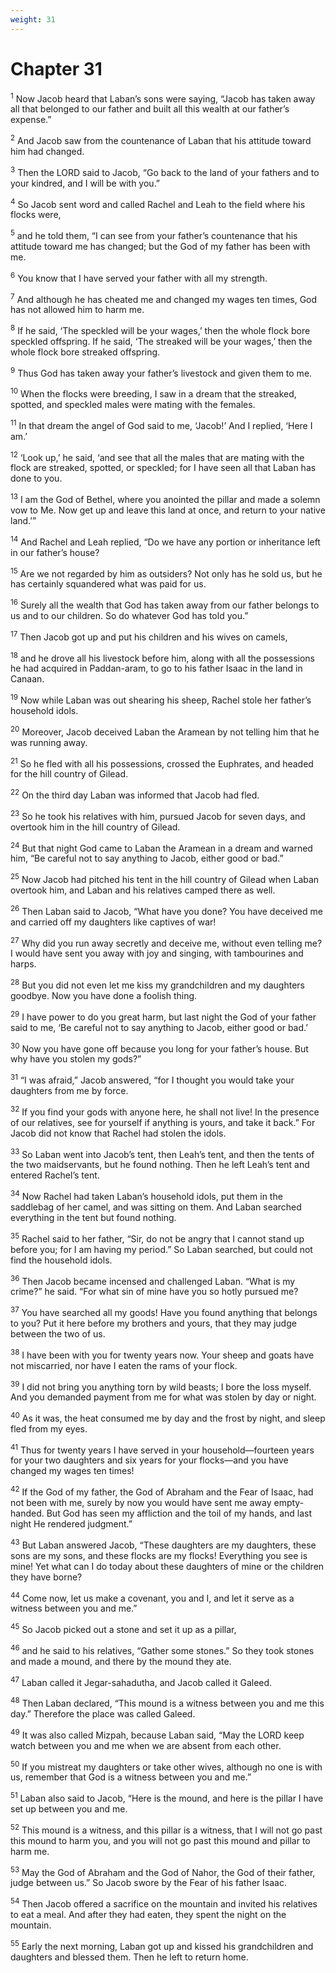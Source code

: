 ```yaml
---
weight: 31
---
```


# Chapter 31

<sup>1</sup> Now Jacob heard that Laban’s sons were saying, “Jacob has taken away all that belonged to our father and built all this wealth at our father’s expense.” 

<sup>2</sup> And Jacob saw from the countenance of Laban that his attitude toward him had changed. 

<sup>3</sup> Then the LORD said to Jacob, “Go back to the land of your fathers and to your kindred, and I will be with you.” 

<sup>4</sup> So Jacob sent word and called Rachel and Leah to the field where his flocks were, 

<sup>5</sup> and he told them, “I can see from your father’s countenance that his attitude toward me has changed; but the God of my father has been with me. 

<sup>6</sup> You know that I have served your father with all my strength. 

<sup>7</sup> And although he has cheated me and changed my wages ten times, God has not allowed him to harm me. 

<sup>8</sup> If he said, ‘The speckled will be your wages,’ then the whole flock bore speckled offspring. If he said, ‘The streaked will be your wages,’ then the whole flock bore streaked offspring. 

<sup>9</sup> Thus God has taken away your father’s livestock and given them to me. 

<sup>10</sup> When the flocks were breeding, I saw in a dream that the streaked, spotted, and speckled males were mating with the females. 

<sup>11</sup> In that dream the angel of God said to me, ‘Jacob!’ And I replied, ‘Here I am.’ 

<sup>12</sup> ‘Look up,’ he said, ‘and see that all the males that are mating with the flock are streaked, spotted, or speckled; for I have seen all that Laban has done to you. 

<sup>13</sup> I am the God of Bethel, where you anointed the pillar and made a solemn vow to Me. Now get up and leave this land at once, and return to your native land.’” 

<sup>14</sup> And Rachel and Leah replied, “Do we have any portion or inheritance left in our father’s house? 

<sup>15</sup> Are we not regarded by him as outsiders? Not only has he sold us, but he has certainly squandered what was paid for us. 

<sup>16</sup> Surely all the wealth that God has taken away from our father belongs to us and to our children. So do whatever God has told you.” 

<sup>17</sup> Then Jacob got up and put his children and his wives on camels, 

<sup>18</sup> and he drove all his livestock before him, along with all the possessions he had acquired in Paddan-aram, to go to his father Isaac in the land in Canaan. 

<sup>19</sup> Now while Laban was out shearing his sheep, Rachel stole her father’s household idols. 

<sup>20</sup> Moreover, Jacob deceived Laban the Aramean by not telling him that he was running away. 

<sup>21</sup> So he fled with all his possessions, crossed the Euphrates, and headed for the hill country of Gilead. 

<sup>22</sup> On the third day Laban was informed that Jacob had fled. 

<sup>23</sup> So he took his relatives with him, pursued Jacob for seven days, and overtook him in the hill country of Gilead. 

<sup>24</sup> But that night God came to Laban the Aramean in a dream and warned him, “Be careful not to say anything to Jacob, either good or bad.” 

<sup>25</sup> Now Jacob had pitched his tent in the hill country of Gilead when Laban overtook him, and Laban and his relatives camped there as well. 

<sup>26</sup> Then Laban said to Jacob, “What have you done? You have deceived me and carried off my daughters like captives of war! 

<sup>27</sup> Why did you run away secretly and deceive me, without even telling me? I would have sent you away with joy and singing, with tambourines and harps. 

<sup>28</sup> But you did not even let me kiss my grandchildren and my daughters goodbye. Now you have done a foolish thing. 

<sup>29</sup> I have power to do you great harm, but last night the God of your father said to me, ‘Be careful not to say anything to Jacob, either good or bad.’ 

<sup>30</sup> Now you have gone off because you long for your father’s house. But why have you stolen my gods?” 

<sup>31</sup> “I was afraid,” Jacob answered, “for I thought you would take your daughters from me by force. 

<sup>32</sup> If you find your gods with anyone here, he shall not live! In the presence of our relatives, see for yourself if anything is yours, and take it back.” For Jacob did not know that Rachel had stolen the idols. 

<sup>33</sup> So Laban went into Jacob’s tent, then Leah’s tent, and then the tents of the two maidservants, but he found nothing. Then he left Leah’s tent and entered Rachel’s tent. 

<sup>34</sup> Now Rachel had taken Laban’s household idols, put them in the saddlebag of her camel, and was sitting on them. And Laban searched everything in the tent but found nothing. 

<sup>35</sup> Rachel said to her father, “Sir, do not be angry that I cannot stand up before you; for I am having my period.” So Laban searched, but could not find the household idols. 

<sup>36</sup> Then Jacob became incensed and challenged Laban. “What is my crime?” he said. “For what sin of mine have you so hotly pursued me? 

<sup>37</sup> You have searched all my goods! Have you found anything that belongs to you? Put it here before my brothers and yours, that they may judge between the two of us. 

<sup>38</sup> I have been with you for twenty years now. Your sheep and goats have not miscarried, nor have I eaten the rams of your flock. 

<sup>39</sup> I did not bring you anything torn by wild beasts; I bore the loss myself. And you demanded payment from me for what was stolen by day or night. 

<sup>40</sup> As it was, the heat consumed me by day and the frost by night, and sleep fled from my eyes. 

<sup>41</sup> Thus for twenty years I have served in your household—fourteen years for your two daughters and six years for your flocks—and you have changed my wages ten times! 

<sup>42</sup> If the God of my father, the God of Abraham and the Fear of Isaac, had not been with me, surely by now you would have sent me away empty-handed. But God has seen my affliction and the toil of my hands, and last night He rendered judgment.” 

<sup>43</sup> But Laban answered Jacob, “These daughters are my daughters, these sons are my sons, and these flocks are my flocks! Everything you see is mine! Yet what can I do today about these daughters of mine or the children they have borne? 

<sup>44</sup> Come now, let us make a covenant, you and I, and let it serve as a witness between you and me.” 

<sup>45</sup> So Jacob picked out a stone and set it up as a pillar, 

<sup>46</sup> and he said to his relatives, “Gather some stones.” So they took stones and made a mound, and there by the mound they ate. 

<sup>47</sup> Laban called it Jegar-sahadutha, and Jacob called it Galeed. 

<sup>48</sup> Then Laban declared, “This mound is a witness between you and me this day.” Therefore the place was called Galeed. 

<sup>49</sup> It was also called Mizpah, because Laban said, “May the LORD keep watch between you and me when we are absent from each other. 

<sup>50</sup> If you mistreat my daughters or take other wives, although no one is with us, remember that God is a witness between you and me.” 

<sup>51</sup> Laban also said to Jacob, “Here is the mound, and here is the pillar I have set up between you and me. 

<sup>52</sup> This mound is a witness, and this pillar is a witness, that I will not go past this mound to harm you, and you will not go past this mound and pillar to harm me. 

<sup>53</sup> May the God of Abraham and the God of Nahor, the God of their father, judge between us.” So Jacob swore by the Fear of his father Isaac. 

<sup>54</sup> Then Jacob offered a sacrifice on the mountain and invited his relatives to eat a meal. And after they had eaten, they spent the night on the mountain. 

<sup>55</sup> Early the next morning, Laban got up and kissed his grandchildren and daughters and blessed them. Then he left to return home. 


